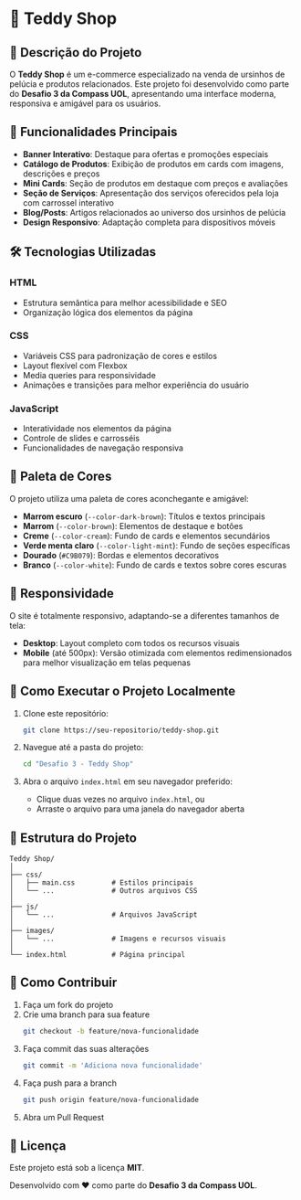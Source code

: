 # 🧸 Teddy Shop

## 📝 Descrição do Projeto

O **Teddy Shop** é um e-commerce especializado na venda de ursinhos de pelúcia e produtos relacionados. Este projeto foi desenvolvido como parte do **Desafio 3 da Compass UOL**, apresentando uma interface moderna, responsiva e amigável para os usuários.

## 🚀 Funcionalidades Principais

- **Banner Interativo**: Destaque para ofertas e promoções especiais  
- **Catálogo de Produtos**: Exibição de produtos em cards com imagens, descrições e preços  
- **Mini Cards**: Seção de produtos em destaque com preços e avaliações  
- **Seção de Serviços**: Apresentação dos serviços oferecidos pela loja com carrossel interativo  
- **Blog/Posts**: Artigos relacionados ao universo dos ursinhos de pelúcia  
- **Design Responsivo**: Adaptação completa para dispositivos móveis  

## 🛠️ Tecnologias Utilizadas

### HTML
- Estrutura semântica para melhor acessibilidade e SEO  
- Organização lógica dos elementos da página  

### CSS
- Variáveis CSS para padronização de cores e estilos  
- Layout flexível com Flexbox  
- Media queries para responsividade  
- Animações e transições para melhor experiência do usuário  

### JavaScript
- Interatividade nos elementos da página  
- Controle de slides e carrosséis  
- Funcionalidades de navegação responsiva  

## 🎨 Paleta de Cores

O projeto utiliza uma paleta de cores aconchegante e amigável:

- **Marrom escuro** (`--color-dark-brown`): Títulos e textos principais  
- **Marrom** (`--color-brown`): Elementos de destaque e botões  
- **Creme** (`--color-cream`): Fundo de cards e elementos secundários  
- **Verde menta claro** (`--color-light-mint`): Fundo de seções específicas  
- **Dourado** (`#C9B079`): Bordas e elementos decorativos  
- **Branco** (`--color-white`): Fundo de cards e textos sobre cores escuras  

## 📱 Responsividade

O site é totalmente responsivo, adaptando-se a diferentes tamanhos de tela:

- **Desktop**: Layout completo com todos os recursos visuais  
- **Mobile** (até 500px): Versão otimizada com elementos redimensionados para melhor visualização em telas pequenas  

## 🚀 Como Executar o Projeto Localmente

1. Clone este repositório:
   ```bash
   git clone https://seu-repositorio/teddy-shop.git
   ```

2. Navegue até a pasta do projeto:
   ```bash
   cd "Desafio 3 - Teddy Shop"
   ```

3. Abra o arquivo `index.html` em seu navegador preferido:
   - Clique duas vezes no arquivo `index.html`, ou  
   - Arraste o arquivo para uma janela do navegador aberta  

## 🔧 Estrutura do Projeto

```
Teddy Shop/
│
├── css/
│   ├── main.css         # Estilos principais
│   └── ...              # Outros arquivos CSS
│
├── js/
│   └── ...              # Arquivos JavaScript
│
├── images/
│   └── ...              # Imagens e recursos visuais
│
└── index.html           # Página principal
```

## 🤝 Como Contribuir

1. Faça um fork do projeto  
2. Crie uma branch para sua feature  
   ```bash
   git checkout -b feature/nova-funcionalidade
   ```
3. Faça commit das suas alterações  
   ```bash
   git commit -m 'Adiciona nova funcionalidade'
   ```
4. Faça push para a branch  
   ```bash
   git push origin feature/nova-funcionalidade
   ```
5. Abra um Pull Request  

## 📄 Licença

Este projeto está sob a licença **MIT**.

Desenvolvido com ❤️ como parte do **Desafio 3 da Compass UOL**.